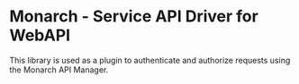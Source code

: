 Monarch - Service API Driver for WebAPI
=====================================

This library is used as a plugin to authenticate and authorize requests using the Monarch API Manager.

